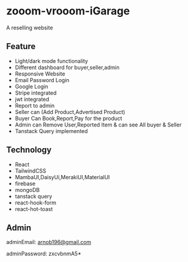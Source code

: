 
# zooom-vrooom-iGarage

A reselling website




## Feature

- Light/dark mode functionality
- Different dashboard for buyer,seller,admin
- Responsive Website
- Email Password Login
- Google Login
- Stripe integrated
- jwt integrated
- Report to admin
- Seller can (Add Product,Advertised Product)
- Buyer Can Book,Report,Pay for the product
- Admin can Remove User,Reported Item & can see All buyer & Seller
- Tanstack Query implemented

## Technology
- React
- TailwindCSS
- MambaUI,DaisyUi,MerakiUI,MaterialUI
- firebase
- mongoDB
- tanstack query
- react-hook-form
- react-hot-toast

## Admin
adminEmail: arnob196@gmail.com

adminPassword: zxcvbnmA5*
